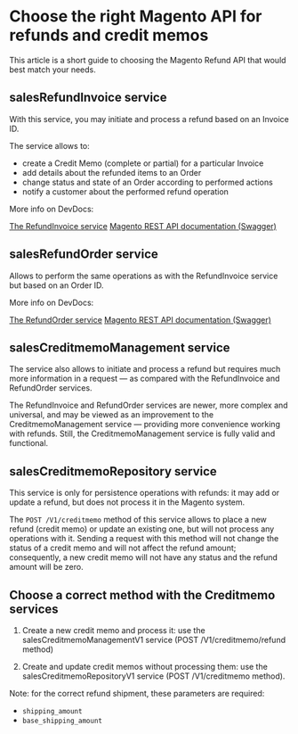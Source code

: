 # Choose the right Magento API for refunds and credit memos

This article is a short guide to choosing the Magento Refund API that would best match your needs.

## salesRefundInvoice service

With this service, you may initiate and process a refund based on an Invoice ID.

The service allows to:

* create a Credit Memo (complete or partial) for a particular Invoice
* add details about the refunded items to an Order
* change status and state of an Order according to performed actions
* notify a customer about the performed refund operation

More info on DevDocs:

[The RefundInvoice service](http://devdocs.magento.com/guides/v2.2/mrg/ce/Sales.html#refundinvoice)
[Magento REST API documentation (Swagger)](http://devdocs.magento.com/swagger/index.html#/)

## salesRefundOrder service

Allows to perform the same operations as with the RefundInvoice service but based on an Order ID.

More info on DevDocs:

[The RefundOrder service](http://devdocs.magento.com/guides/v2.2/mrg/ce/Sales.html#refundOrder)
[Magento REST API documentation (Swagger)](http://devdocs.magento.com/swagger/index.html#/)

## salesCreditmemoManagement service

The service also allows to initiate and process a refund but requires much more information in a request — as compared with the RefundInvoice and RefundOrder services.

The RefundInvoice and RefundOrder services are newer, more complex and universal, and may be viewed as an improvement to the CreditmemoManagement service — providing more convenience working with refunds. Still, the CreditmemoManagement service is fully valid and functional.

## salesCreditmemoRepository service

This service is only for persistence operations with refunds: it may add or update a refund, but does not process it in the Magento system.

The `POST /V1/creditmemo` method of this service allows to place a new refund (credit memo) or update an existing one, but will not process any operations with it. Sending a request with this method will not change the status of a credit memo and will not affect the refund amount; consequently, a new credit memo will not have any status and the refund amount will be zero.

## Choose a correct method with the Creditmemo services

1. Create a new credit memo and process it: use the salesCreditmemoManagementV1 service (POST /V1/creditmemo/refund method)

2. Create and update credit memos without processing them: use the salesCreditmemoRepositoryV1 service (POST /V1/creditmemo method).

Note: for the correct refund shipment, these parameters are required:

* `shipping_amount`
* `base_shipping_amount`
